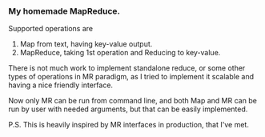 ### My homemade MapReduce.

Supported operations are
1. Map from text, having key-value output.
2. MapReduce, taking 1st operation and Reducing to key-value.

There is not much work to implement standalone reduce, or some other types of operations in MR paradigm, as I tried to implement it scalable and having a nice friendly interface.

Now only MR can be run from command line, and both Map and MR can be run by user with needed arguments, but that can be easily implemented.

P.S. This is heavily inspired by MR interfaces in production, that I've met.
